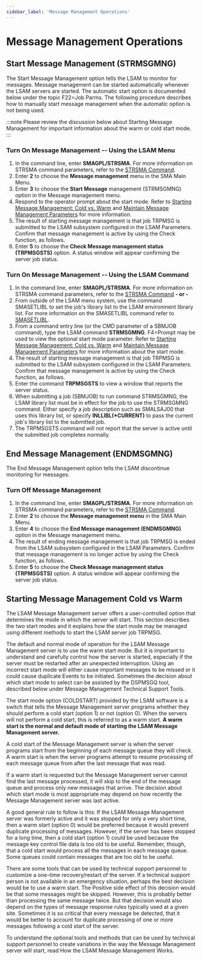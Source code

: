 ```yaml
---
sidebar_label: 'Message Management Operations'
---
```


# Message Management Operations

## Start Message Management (STRMSGMNG)

The Start Message Management option tells the LSAM to monitor for messages. Message management can be started automatically whenever the LSAM servers are started. The automatic start option is documented below under the topic F22=Job Parms. The following procedure describes how to manually start message management when the automatic option is not being used.

:::note
Please review the discussion below about Starting Message Management for important information about the warm or cold start mode.
:::

### Turn On Message Management -- Using the LSAM Menu

1. In the command line, enter **SMAGPL/STRSMA**. For more information on STRSMA command parameters, refer to the [STRSMA Command](../operations/lsam.md#the-strsma-command). 
2. Enter **2** to choose the **Message management** menu in the SMA Main Menu.
3. Enter **3** to choose the **Start Message** management (STRMSGMNG) option in the Message management menu.
4. Respond to the operator prompt about the start mode. Refer to [Starting Message Management: Cold vs. Warm](../message-management/operations.md#starting-message-management-cold-vs-warm) and [Maintain Message Management Parameters](../message-management/screens.md#message-management-parameters) for more information.
5. The result of starting message management is that job TRPMSG is submitted to the LSAM subsystem configured in the LSAM Parameters. Confirm that message management is active by using the Check function, as follows.
6. Enter **5** to choose the **Check Message management status (TRPMSGSTS)** option. A status window will appear confirming the server job status.

### Turn On Message Management -- Using the LSAM Command

1. In the command line, enter **SMAGPL/STRSMA**. For more information on STRSMA command parameters, refer to the [STRSMA Command](../operations/lsam.md#the-strsma-command) **- or -**
2. From outside of the LSAM menu system, use the command SMASETLIBL to set the job's library list to the LSAM environment library list. For more information on the SMASETLIBL command refer to [SMASETLIBL](../environment/commands.md#smasetlibl).
3. From a command entry line (or the CMD parameter of a SBMJOB command), type the LSAM command **STRMSGMNG**. F4=Prompt may be used to view the optional start mode parameter. Refer to [Starting Message Management: Cold vs. Warm](../message-management/operations.md#starting-message-management-cold-vs-warm) and [Maintain Message Management Parameters](../message-management/screens.md#message-management-parameters) for more information about the start mode.
4. The result of starting message management is that job TRPMSG is submitted to the LSAM subsystem configured in the LSAM Parameters. Confirm that message management is active by using the Check function, as follows.
5. Enter the command **TRPMSGSTS** to view a window that reports the server status.
6. When submitting a job (SBMJOB) to run command STRMSGMNG, the LSAM library list must be in effect for the job to use the STRMSGMNG command. Either specify a job description such as SMALSAJ00 that uses this library list, or specify **INLLIBL(\*CURRENT)** to pass the current job's library list to the submitted job.
7. The TRPMSGSTS command will not report that the server is active until the submitted job completes normally.

## End Message Management (ENDMSGMNG)

The End Message Management option tells the LSAM discontinue monitoring for messages.

### Turn Off Message Management

1. In the command line, enter **SMAGPL/STRSMA**. For more information on STRSMA command parameters, refer to the [STRSMA Command](../operations/lsam.md#the-strsma-command).
2. Enter **2** to choose the **Message management menu** in the SMA Main Menu.
3. Enter **4** to choose the **End Message management (ENDMSGMNG)** option in the Message management menu.
4. The result of ending message management is that job TRPMSG is ended from the LSAM subsystem configured in the LSAM Parameters. Confirm that message management is no longer active by using the Check function, as follows.
5. Enter **5** to choose the **Check Message management status (TRPMSGSTS)** option. A status window will appear confirming the server job status.

## Starting Message Management Cold vs Warm

The LSAM Message Management server offers a user-controlled option that determines the mode in which the server will start. This section describes the two start modes and it explains how the start mode may be managed using different methods to start the LSAM server job TRPMSG.

The default and normal mode of operation for the LSAM Message Management server is to use the warm start mode. But it is important to understand and carefully control how the server is started, especially if the server must be restarted after an unexpected interruption. Using an incorrect start mode will either cause important messages to be missed or it could cause duplicate Events to be initiated. Sometimes the decision about which start mode to select can be assisted by the DSPMSGQ
tool, described below under Message Management Technical Support Tools.

The start mode option (COLDSTART) provided by the LSAM software is a switch that tells the Message Management server programs whether they should perform a cold start (option 1) or not (option 0). When the servers will not perform a cold start, this is referred to as a warm start. **A warm start is the normal and default mode of starting the LSAM Message Management server.**

A cold start of the Message Management server is when the server programs start from the beginning of each message queue they will check. A warm start is when the server programs attempt to resume processing of each message queue from after the last message that was read.

If a warm start is requested but the Message Management server cannot find the last message processed, it will skip to the end of the message queue and process only new messages that arrive. The decision about which start mode is most appropriate may depend on how recently the Message Management server was last active.

A good general rule to follow is this: If the LSAM Message Management server was formerly active and it was stopped for only a very short time, then a warm start (option 0) would be preferred because it would prevent duplicate processing of messages. However, if the server has been stopped for a long time, then a cold start (option 1) could be used because the message key control file data is too old to be useful. Remember, though, that a cold start would process all the messages in
each message queue. Some queues could contain messages that are too old to be useful.

There are some tools that can be used by technical support personnel to customize a one-time recovery/restart of the server. If a technical support person is not available in an emergency situation, perhaps the best decision would be to use a warm start. The Positive side effect of this decision would be that some messages might be skipped. However, this is probably better than processing the same message twice. But that decision would also depend on the types of message response rules
typically used at a given site. Sometimes it is so critical that every message be detected, that it would be better to account for duplicate processing of one or more messages following a cold start of the server.

To understand the optional tools and methods that can be used by technical support personnel to create variations in the way the Message Management server will start, read How the LSAM Message Management Works.
